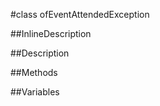 #class ofEventAttendedException


<!--
_visible: True_
_advanced: True_
_istemplated: False_
-->

##InlineDescription






##Description





##Methods



##Variables



